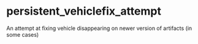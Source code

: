 # persistent_vehiclefix_attempt
An attempt at fixing vehicle disappearing on newer version of artifacts (in some cases)

